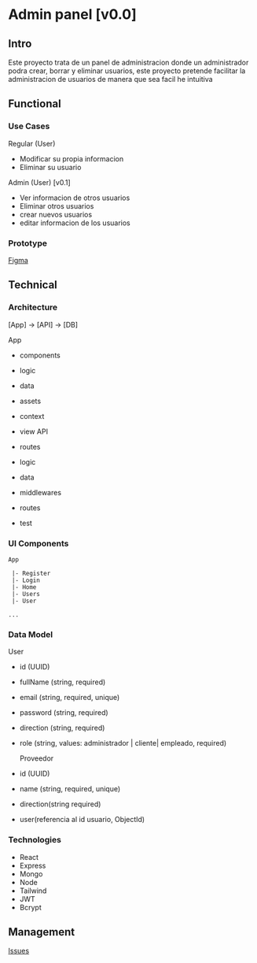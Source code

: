 # Admin panel [v0.0]

## Intro

Este proyecto trata de un panel de administracion donde un administrador podra crear, borrar y eliminar usuarios, este
proyecto pretende facilitar la administracion de usuarios de manera que sea facil he intuitiva

## Functional

### Use Cases

Regular (User)

- Modificar su propia informacion
- Eliminar su usuario

Admin (User) [v0.1]

- Ver informacion de otros usuarios
- Eliminar otros usuarios
- crear nuevos usuarios
- editar informacion de los usuarios

### Prototype

[Figma](https://www.figma.com/design/EjU8SGVRY9sQEqBjH275GE/Admin-panel?node-id=0-1&t=GJ2UQFWQQ5Uz51C9-1)

## Technical

### Architecture

[App] -> [API] -> [DB]

App

- components
- logic
- data
- assets
- context
- view
  API

- routes
- logic
- data
- middlewares
- routes
- test

### UI Components

```
App

 |- Register
 |- Login
 |- Home
 |- Users
 |- User

...
```

### Data Model

User

- id (UUID)
- fullName (string, required)
- email (string, required, unique)
- password (string, required)
- direction (string, required)
- role (string, values: administrador | cliente| empleado, required)

  Proveedor

- id (UUID)
- name (string, required, unique)
- direction(string required)
- user(referencia al id usuario, ObjectId)

### Technologies

- React
- Express
- Mongo
- Node
- Tailwind
- JWT
- Bcrypt

## Management

[Issues](https://github.com/b00tc4mp/eurofirms-bootcamp-202502/issues/81)
